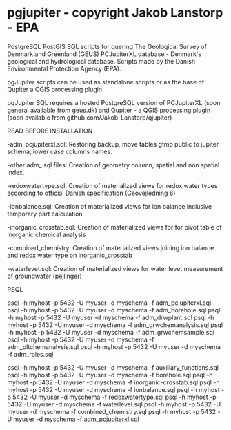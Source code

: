 # pgjupiter - copyright Jakob Lanstorp - EPA

PostgreSQL PostGIS SQL scripts for quering The Geological Survey of Denmark and Greenland (GEUS) PCJupiterXL database - Denmark's geological and hydrological database. Scripts made by the Danish Environmental Protection Agency (EPA).

pgJupiter scripts can be used as standalone scripts or as the base of Qupiter a QGIS processing plugin.

pgJupiter SQL requires a hosted PostgreSQL version of PCJupiterXL (soon general available from geus.dk) and
Qupiter - a QGIS processing plugin (soon available from github.com/Jakob-Lanstorp/qjupiter)

READ BEFORE INSTALLATION 

-adm_pcjupiterxl.sql: Restoring backup, move tables gtmo public to jupiter schema, lower case columns names. 

-other adm_ sql files: Creation of geometry column, spatial and non spatial index.

-redoxwatertype.sql: Creation of materialized views for redox water types according to official Danish specification 
(Geovejledning 6)

-ionbalance.sql: Creation of materialized views for ion balance inclusive temporary part calculation

-inorganic_crosstab.sql: Creation of materialized views for for pivot table of inorganic chemical analysis

-combined_chemistry: Creation of materialized views joining ion balance and redox water type on inorganic_crosstab

-waterlevet.sql: Creation of materialized views for water levet measurement of groundwater (pejlinger)

PSQL

psql -h myhost -p 5432 -U myuser -d myschema -f adm_pcjupiterxl.sql
psql -h myhost -p 5432 -U myuser -d myschema -f adm_borehole.sql
psql -h myhost -p 5432 -U myuser -d myschema -f adm_drwplant.sql
psql -h myhost -p 5432 -U myuser -d myschema -f adm_grwchemanalysis.sql
psql -h myhost -p 5432 -U myuser -d myschema -f adm_grwchemsample.sql
psql -h myhost -p 5432 -U myuser -d myschema -f adm_pltchemanalysis.sql
psql -h myhost -p 5432 -U myuser -d myschema -f adm_roles.sql

psql -h myhost -p 5432 -U myuser -d myschema -f auxillary_functions.sql
psql -h myhost -p 5432 -U myuser -d myschema -f borehole.sql
psql -h myhost -p 5432 -U myuser -d myschema -f inorganic-crosstab.sql
psql -h myhost -p 5432 -U myuser -d myschema -f ionbalance.sql
psql -h myhost -p 5432 -U myuser -d myschema -f redoxwatertype.sql
psql -h myhost -p 5432 -U myuser -d myschema -f waterlevel.sql
psql -h myhost -p 5432 -U myuser -d myschema -f combined_chemistry.sql
psql -h myhost -p 5432 -U myuser -d myschema -f adm_pcjupiterxl.sql
